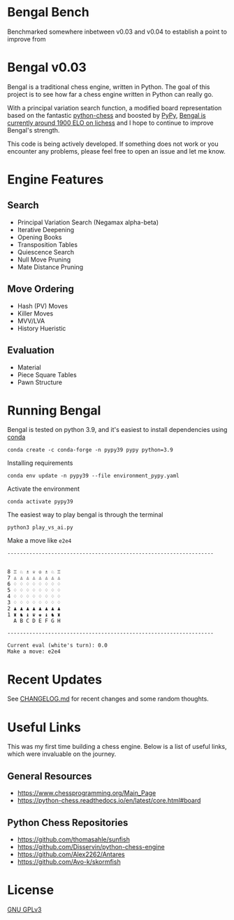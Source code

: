 # Bengal Bench

Benchmarked somewhere inbetween v0.03 and v0.04 to establish a point to improve from



# Bengal v0.03

Bengal is a traditional chess engine, written in Python. The goal of this project is to see how far a chess engine written in Python can really go.

With a principal variation search function, a modified board representation based on the fantastic [python-chess](https://github.com/niklasf/python-chess) and boosted by [PyPy](https://www.pypy.org/), [Bengal is currently around 1900 ELO on lichess](https://lichess.org/@/BengalBot) and I hope to continue to improve Bengal's strength.

This code is being actively developed. If something does not work or you encounter any problems, please feel free to open an issue and let me know.

# Engine Features

## Search

- Principal Variation Search (Negamax alpha-beta)
- Iterative Deepening
- Opening Books
- Transposition Tables
- Quiescence Search
- Null Move Pruning
- Mate Distance Pruning

## Move Ordering

- Hash (PV) Moves
- Killer Moves
- MVV/LVA
- History Hueristic

## Evaluation

- Material
- Piece Square Tables
- Pawn Structure

# Running Bengal

Bengal is tested on python 3.9, and it's easiest to install dependencies using [conda](https://docs.conda.io/en/latest/miniconda.html#linux-installers)

```
conda create -c conda-forge -n pypy39 pypy python=3.9
```

Installing requirements

```
conda env update -n pypy39 --file environment_pypy.yaml
```

Activate the environment

```
conda activate pypy39
```

The easiest way to play bengal is through the terminal

```
python3 play_vs_ai.py
```

Make a move like `e2e4`

```
------------------------------------------------------------------


8 ♖ ♘ ♗ ♕ ♔ ♗ ♘ ♖
7 ♙ ♙ ♙ ♙ ♙ ♙ ♙ ♙   
6 ♢ ♢ ♢ ♢ ♢ ♢ ♢ ♢
5 ♢ ♢ ♢ ♢ ♢ ♢ ♢ ♢
4 ♢ ♢ ♢ ♢ ♢ ♢ ♢ ♢
3 ♢ ♢ ♢ ♢ ♢ ♢ ♢ ♢
2 ♟ ♟ ♟ ♟ ♟ ♟ ♟ ♟
1 ♜ ♞ ♝ ♛ ♚ ♝ ♞ ♜   
  A B C D E F G H

------------------------------------------------------------------

Current eval (white's turn): 0.0
Make a move: e2e4
```

# Recent Updates

See [CHANGELOG.md](CHANGELOG.md) for recent changes and some random thoughts.

# Useful Links

This was my first time building a chess engine. Below is a list of useful links, which were invaluable on the journey.

## General Resources

- https://www.chessprogramming.org/Main_Page
- https://python-chess.readthedocs.io/en/latest/core.html#board

## Python Chess Repositories

- https://github.com/thomasahle/sunfish
- https://github.com/Disservin/python-chess-engine
- https://github.com/Alex2262/Antares
- https://github.com/Avo-k/skormfish

# License

[GNU GPLv3](LICENSE.md)

